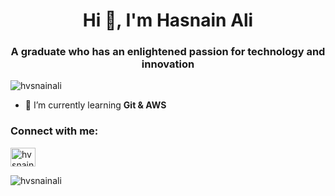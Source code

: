 <h1 align="center">Hi 👋, I'm Hasnain Ali</h1>
<h3 align="center">A graduate who has an enlightened passion for technology and innovation</h3>

<p align="left"> <img src="https://komarev.com/ghpvc/?username=hvsnainali&label=Profile%20views&color=0e75b6&style=flat" alt="hvsnainali" /> </p>


- 🌱 I’m currently learning **Git & AWS**


<h3 align="left">Connect with me:</h3>
<p align="left">
<a href="https://twitter.com/hvsnainali" target="blank"><img align="center" src="https://raw.githubusercontent.com/rahuldkjain/github-profile-readme-generator/master/src/images/icons/Social/twitter.svg" alt="hvsnainali" height="30" width="40" /></a>
</p>


<p><img align="center" src="https://github-readme-stats.vercel.app/api/top-langs?username=hvsnainali&show_icons=true&locale=en&layout=compact" alt="hvsnainali" /></p>
